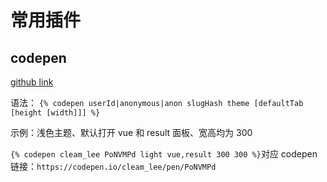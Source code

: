 # 常用插件

## codepen

[github link](https://github.com/maliMirkec/hexo-tag-codepen)

语法： `{% codepen userId|anonymous|anon slugHash theme [defaultTab [height [width]]] %}`

示例：浅色主题、默认打开 vue 和 result 面板、宽高均为 300

`{% codepen cleam_lee PoNVMPd light vue,result 300 300 %}`对应 codepen 链接：`https://codepen.io/cleam_lee/pen/PoNVMPd`
